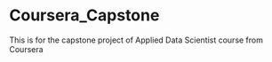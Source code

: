 # Coursera_Capstone
This is for the capstone project of Applied Data Scientist course from Coursera
